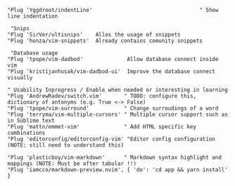 
    "Plug 'Yggdroot/indentLine'                                  " Show line indentation

     "Snips
    "Plug 'SirVer/ultisnips'    Allos the usage of snippets
    "Plug 'honza/vim-snippets'  Already contains comunity snippets

     "Database usage
    "Plug 'tpope/vim-dadbod'              Allow database connect inside vim
    "Plug 'kristijanhusak/vim-dadbod-ui'  Improve the database connect visually

    " Usability Inprogress / Enable when needed or interesting in learning
    "Plug 'AndrewRadev/switch.vim'       " TODO: configure this, dictionary of antonyms (e.g. True <-> False)
    "Plug 'tpope/vim-surround'           " Change surroudings of a word
    "Plug 'terryma/vim-multiple-cursors' " Multiple cursor support such as in Sublime text
    "Plug 'mattn/emmet-vim'              " Add HTML specific key combinations
    "Plug 'editorconfig/editorconfig-vim' "Editor config configuration (NOTE: still need to understand this)

    "Plug 'plasticboy/vim-markdown'      " Markdown syntax highlight and mappings (NOTE: Must be after tabular !!)
    "Plug 'iamcco/markdown-preview.nvim', { 'do': 'cd app && yarn install'  }
